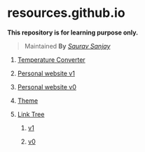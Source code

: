 # resources.github.io

**This repository is for learning purpose only.**

> Maintained **By** [_Saurav Sanjay_](https://github.com/saurav-sanjay)

1. [Temperature Converter](https://resourcesatresource.github.io/resource)

2. [Personal website v1](https://resourcesatresource.github.io/site/main)

3. [Personal website v0](https://resourcesatresource.github.io/site/clear)

4. [Theme](https://resourcesatresource.github.io/resForDark)

5. [Link Tree](https://saurav-sanjay.github.io)

   1. [v1](https://saurav-sanjay.github.io/links)

   2. [v0](https://resourcesatresource.github.io/my-profile)
